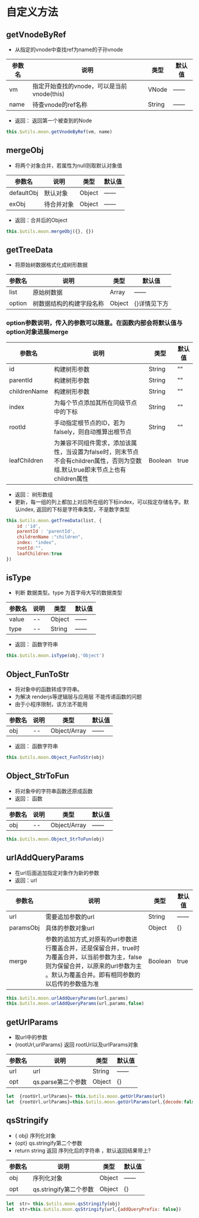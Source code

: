  
# 自定义方法
## getVnodeByRef  
- 从指定的vnode中查找ref为name的子孙vnode

参数名|说明|类型|默认值
 ---|---|---|---
 vm|指定开始查找的vnode，可以是当前vnode(this)|VNode|—— 
 name|待查vnode的ref名称|String|——
- 返回： 返回第一个被查到的Node
``` javascript
this.$utils.moon.getVnodeByRef(vm, name)
```

## mergeObj  
- 将两个对象合并，若属性为null则取默认对象值

参数名|说明|类型|默认值
 ---|---|---|---
 defaultObj|默认对象|Object|—— 
 exObj|待合并对象|Object|——
- 返回：合并后的Object
``` javascript
this.$utils.moon.mergeObj({}, {})
```

## getTreeData  
- 将原始树数据格式化成树形数据

参数名|说明|类型|默认值
 ---|---|---|---
 list|原始树数据|Array|——
option|树数据结构的构建字段名称|Object|{}详情见下方

### option参数说明，传入的参数可以随意。在函数内部会将默认值与option对象进展merge
参数名|说明|类型|默认值
 ---|---|---|---
 id|构建树形参数|String|""
 parentId|构建树形参数|String|""
 childrenName|构建树形参数|String|""
 index|为每个节点添加其所在同级节点中的下标|String|""
 rootId|手动指定根节点的ID，若为falsely，则自动推算出根节点  |String|""
 leafChildren|为兼容不同组件需求，添加该属性，当设置为false时，则末节点不会有children属性，否则为空数组.默认true即末节点上也有children属性 |Boolean|true
- 返回： 树形数组
- 更新，每一组的列上都加上对应所在组的下标index，可以指定存储名字。默认index, <font>返回的下标是字符串类型，不是数字类型</font>
``` javascript
this.$utils.moon.getTreeData(list, {
	id :'id',
	parentId : 'parentId',
	childrenName :"children",
	index: "index",
	rootId:"",
	leafChildren:true
})
```



##  isType
-  判断 数据类型。type 为首字母大写的数据类型

参数名|说明|类型|默认值
 ---|---|---|---
 value|--|Object|—— 
 type|--|String|——
- 返回： 函数字符串
``` javascript
this.$utils.moon.isType(obj,'Object')
```

 
##  Object_FunToStr
-  将对象中的函数转成字符串。 
-  为解决 renderjs等逻辑层与应用层 不能传递函数的问题
-  由于小程序限制，该方法不能用

参数名|说明|类型|默认值
 ---|---|---|---
 obj|--|Object/Array|—— 
- 返回： 函数字符串
``` javascript
this.$utils.moon.Object_FunToStr(obj)
```
## Object_StrToFun    
- 将对象中的字符串函数还原成函数
- 返回： 函数

参数名|说明|类型|默认值
 ---|---|---|---
 obj|--|Object/Array|—— 

``` javascript
this.$utils.moon.Object_StrToFun(obj)
``` 


## urlAddQueryParams    
- 在url后面追加指定对象作为新的参数
- 返回：url

参数名|说明|类型|默认值
 ---|---|---|---
 url|需要追加参数的url|String|—— 
 paramsObj|具体的参数对象url|Object|{}
  merge|参数的追加方式,对原有的url参数进行覆盖合并，还是保留合并，true时为覆盖合并，以当前参数为主，false则为保留合并，以原来的url参数为主 。默认为覆盖合并。即有相同参数的以后传的参数值为准|Boolean|true
``` javascript
this.$utils.moon.urlAddQueryParams(url,params)
this.$utils.moon.urlAddQueryParams(url,params,false)
``` 

## getUrlParams    
- 取url中的参数 
- {rootUrl,urlParams} 返回 rootUrl以及urlParams对象

参数名|说明|类型|默认值
 ---|---|---|---
 url|url|String|—— 
 opt| qs.parse第二个参数 |Object|{}
 
``` javascript
let  {rootUrl,urlParams}= this.$utils.moon.getUrlParams(url)
let  {rootUrl,urlParams}=this.$utils.moon.getUrlParams(url,{decode:false})
``` 


## qsStringify    
- { obj} 序列化对象
- {opt}  qs.stringify第二个参数   
- return string 返回 序列化后的字符串 ，默认返回结果带上?

参数名|说明|类型|默认值
 ---|---|---|---
 obj|序列化对象|Object|—— 
 opt| qs.stringify第二个参数 |Object|{}
 
``` javascript
let  str= this.$utils.moon.qsStringify(obj)
let  str=this.$utils.moon.qsStringify(url,{addQueryPrefix: false})
``` 
